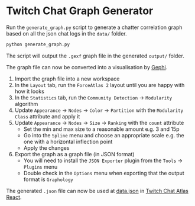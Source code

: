 # Twitch Chat Graph Generator

Run the `generate_graph.py` script to generate a chatter correlation graph 
based on all the json chat logs in the `data/` folder.

```bash
python generate_graph.py
```

The script will output the `.gexf` graph file in the generated `output/` folder.

The graph file can now be converted into a visualisation by [Gephi](https://gephi.org/).

1. Import the graph file into a new workspace
2. In the `Layout` tab, run the `ForceAtlas 2` layout until you are happy with how it looks
3. In the `Statistics` tab, run the `Community Detection` -> `Modularity` algorithm
4. Update `Appearance` -> `Nodes` -> `Color` -> `Partition` with the `Modularity Class` attribute and apply it
5. Update `Appearance` -> `Nodes` -> `Size` -> `Ranking` with the `count` attribute
    - Set the min and max size to a reasonable amount e.g. 3 and 15p
    - Go into the `Spline` menu and choose an appropriate scale e.g. the one with a horizontal inflection point
    - Apply the changes
6. Export the graph as a graph file (in JSON format)
    - You will need to install the `JSON Exporter` plugin from the `Tools` -> `Plugins` menu
    - Double check in the `Options` menu when exporting that the output format is `Graphology`

The generated `.json` file can now be used at 
[data.json](https://github.com/fourers/twitch-chat-atlas-react/blob/main/src/data.json)
in [Twitch Chat Atlas React](https://github.com/fourers/twitch-chat-atlas-react).
